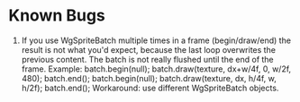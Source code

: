 # Known Bugs

1. If you use WgSpriteBatch multiple times in a frame (begin/draw/end) the result
is not what you'd expect, because the last loop overwrites the previous content.
The batch is not really flushed until the end of the frame.
Example:
    batch.begin(null);
    batch.draw(texture, dx+w/4f, 0, w/2f, 480);
    batch.end();
    batch.begin(null);
    batch.draw(texture, dx, h/4f, w, h/2f);
    batch.end();
Workaround: use different WgSpriteBatch objects.
